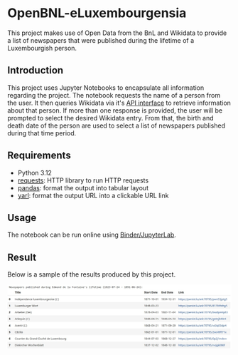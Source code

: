 # OpenBNL-eLuxembourgensia
This project makes use of Open Data from the BnL and Wikidata to provide a list of newspapers that were published during the lifetime of a Luxembourgish person.
## Introduction
This project uses Jupyter Notebooks to encapsulate all information regarding the project.
The notebook requests the name of a person from the user.  It then queries Wikidata via it's [API interface](https://commons.wikimedia.org/w/api.php?action=help&modules=main) to retrieve information about that person. If more than one response is provided, the user will be prompted to select the desired Wikidata entry.  From that, the birth and death date of the person are used to select a list of newspapers published during that time period.
## Requirements
* Python 3.12
* [requests](https://pypi.org/project/requests/): HTTP library to run HTTP requests
* [pandas](https://pandas.pydata.org/): format the output into tabular layout
* [yarl](https://pypi.org/project/yarl/): format the output URL into a clickable URL link
## Usage
The notebook can be run online using [Binder/JupyterLab](https://mybinder.org/v2/gh/natliblux/OpenBNL-eLuxembourgensia/ebf7ffee165364c2df44e72d0c5d398344c8e311?urlpath=lab%2Ftree%2Fsrc%2FQuerying%20eLuxembourgensia.ipynb).
## Result
Below is a sample of the results produced by this project.

![Sample results](Sample%20results.jpg)
